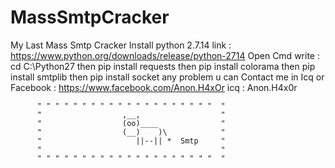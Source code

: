 # MassSmtpCracker

My Last Mass Smtp Cracker 
Install python 2.7.14 link : https://www.python.org/downloads/release/python-2714
Open Cmd write : cd C:\Python27 then pip install requests then pip install colorama then pip install smtplib then pip install socket any problem u can 
Contact me in Icq or Facebook : https://www.facebook.com/Anon.H4xOr icq : Anon.H4x0r

          " " " " " " " " " " " " " " " " " " " "  "
          "                  ,__,                  "
          "                  (oo)____              "
          "                  (__)    )\            "
          "                     ||--|| *  Smtp     "
          "                                        "
          " " " " " " " " " " " " " " " " " " " "  "
